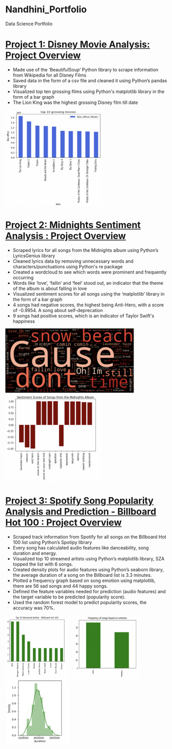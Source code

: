 # Nandhini_Portfolio
Data Science Portfolio

# [Project 1: Disney Movie Analysis: Project Overview](https://github.com/nandhinishankarl/Nandhini_Portfolio/blob/main/Disney_Movie_Analysis.ipynb)

- Made use of the ‘BeautifulSoup’ Python library to scrape information from Wikipedia for all Disney Films
- Saved data in the form of a csv file and cleaned it using Python’s pandas library
- Visualized top ten grossing films using Python's matplotlib library in the form of a bar graph
- The Lion King was the highest grossing Disney film till date 



<img src="images/Screen%20Shot%202023-03-06%20at%203.58.39%20PM.png" width="300" height="300">&nbsp;&nbsp;&nbsp;

# [Project 2: Midnights Sentiment Analysis : Project Overview](https://github.com/nandhinishankarl/Sentiment-Analysis-Projects/blob/main/Midnights%20Sentiment%20Analysis%20-3.ipynb)

- Scraped lyrics for all songs from the Midnights album using Python’s LyricsGenius library 
- Cleaned lyrics data by removing unnecessary words and characters/punctuations using Python's re package
- Created a wordcloud to see which words were prominent and frequently occurring
- Words like ‘love’, ‘fallin’ and ‘feel’ stood out, an indicator that the theme of the album is about falling in love
- Visualized sentiment scores for all songs using the ‘matplotlib’ library in the form of a bar graph
- 4 songs had negative scores, the highest being Anti-Hero, with a score of -0.9954. A song about self-deprecation
- 9 songs had positive scores, which is an indicator of Taylor Swift's happiness 


<img src="images/Screen%20Shot%202023-01-12%20at%2012.23.24%20PM.png" width="400">&nbsp;&nbsp;&nbsp;
<img src="images/Screen%20Shot%202023-01-12%20at%2012.23.41%20PM.png" width="300">&nbsp;&nbsp;&nbsp;

# [Project 3: Spotify Song Popularity Analysis and Prediction - Billboard Hot 100 : Project Overview](https://github.com/nandhinishankarl/Nandhini_Portfolio/blob/main/Spotify_Billboard_Hot_100.ipynb)


- Scraped track information from Spotify for all songs on the Billboard Hot 100 list using Python’s Spotipy library 
- Every song has calculated audio features like danceability, song duration and energy.
- Visualized top 10 streamed artists using Python’s matplotlib library, SZA topped the list with 6 songs. 
- Created density plots for audio features using Python’s seaborn library, the average duration of a song on the Billboard list is 3.3 minutes. 
- Plotted a frequency graph based on song emotion using matplotlib, there are 56 sad songs and 44 happy songs.
- Defined the feature variables needed for prediction (audio features) and the target variable to be predicted (popularity score).
- Used the random forest model to predict popularity scores, the accuracy was 70%.




<img src="images/Screen%20Shot%202023-03-06%20at%2011.11.19%20AM.png" width="200" height="200">&nbsp;&nbsp;&nbsp;
<img src="images/Screen%20Shot%202023-03-06%20at%2011.14.27%20AM.png" width="200" height="200">&nbsp;&nbsp;&nbsp;
<img src="images/Screen%20Shot%202023-03-06%20at%2011.17.01%20AM.png" width="200" height="200">&nbsp;&nbsp;&nbsp;



